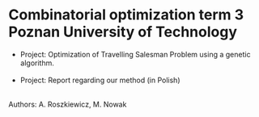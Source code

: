 # Combinatorial optimization term 3 Poznan University of Technology
* Project: Optimization of Travelling Salesman Problem using a genetic algorithm. <br/><br/>
* Project: Report regarding our method (in Polish) <br/><br/>

Authors: A. Roszkiewicz, M. Nowak
